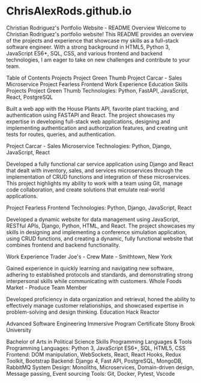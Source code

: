 # ChrisAlexRods.github.io
Christian Rodriguez's Portfolio Website - README
Overview
Welcome to Christian Rodriguez's portfolio website! This README provides an overview of the projects and experience that showcase my skills as a full-stack software engineer. With a strong background in HTML5, Python 3, JavaScript ES6+, SQL, CSS, and various frontend and backend technologies, I am eager to take on new challenges and contribute to your team.

Table of Contents
Projects
Project Green Thumb
Project Carcar - Sales Microservice
Project Fearless Frontend
Work Experience
Education
Skills
Projects
Project Green Thumb
Technologies: Python, FastAPI, JavaScript, React, PostgreSQL

Built a web app with the House Plants API, favorite plant tracking, and authentication using FASTAPI and React. The project showcases my expertise in developing full-stack web applications, designing and implementing authentication and authorization features, and creating unit tests for routes, queries, and authentication.

Project Carcar - Sales Microservice
Technologies: Python, Django, JavaScript, React

Developed a fully functional car service application using Django and React that dealt with inventory, sales, and services microservices through the implementation of CRUD functions and integration of these microservices. This project highlights my ability to work with a team using Git, manage code collaboration, and create solutions that emulate real-world applications.

Project Fearless Frontend
Technologies: Python, Django, JavaScript, React

Developed a dynamic website for data management using JavaScript, RESTful APIs, Django, Python, HTML, and React. The project showcases my skills in designing and implementing a conference simulation application, using CRUD functions, and creating a dynamic, fully functional website that combines frontend and backend functionality.

Work Experience
Trader Joe's - Crew Mate - Smithtown, New York

Gained experience in quickly learning and navigating new software, adhering to established protocols and standards, and demonstrating strong interpersonal skills while communicating with customers.
Whole Foods Market - Produce Team Member

Developed proficiency in data organization and retrieval, honed the ability to effectively manage customer relationships, and showcased expertise in problem-solving and design thinking.
Education
Hack Reactor

Advanced Software Engineering Immersive Program Certificate
Stony Brook University

Bachelor of Arts in Political Science
Skills
Programming Languages & Tools
Programming Languages: Python 3, JavaScript ES6+, SQL, HTML5, CSS
Frontend: DOM manipulation, WebSockets, React, React Hooks, Redux Toolkit, Bootstrap
Backend: Django 4, Fast API, PostgreSQL, MongoDB, RabbitMQ
System Design: Monoliths, Microservices, Domain-driven design, Message passing, Event sourcing
Tools: Git, Docker, Pytest, Vscode
